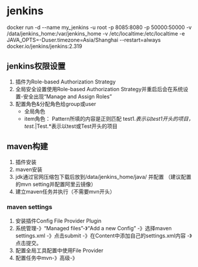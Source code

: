 # jenkins 
docker run -d --name my_jenkins -u root -p 8085:8080 -p 50000:50000 -v /data/jenkins_home:/var/jenkins_home -v /etc/localtime:/etc/localtime -e JAVA_OPTS=-Duser.timezone=Asia/Shanghai --restart=always docker.io/jenkins/jenkins:2.319


## jenkins权限设置
1. 插件为Role-based Authorization Strategy
2. 全局安全设置使用Role-based Authorization Strategy并重启后会在系统设置-安全出现“Manage and Assign Roles”
3. 配置角色&分配角色给group或user
   * 全局角色
   * item角色： Pattern所填的内容是正则匹配 test1.*表示以test1开头的项目，test.*|Test.*表示以test或Test开头的项目

## maven构建
1. 插件安装
2. maven安装
3. jdk通过官网压缩包下载后放到/data/jenkins_home/java/ 并配置  （建议配置的mvn setting并配置阿里云镜像）
4. 建立maven任务并执行（不需要mvn开头）


### maven settings
1. 安装插件Config File Provider Plugin
2. 系统管理-》“Managed files”-》“Add a new Config” -》选择maven settings.xml  -》点击submit -》在Content中添加自己的settings.xml内容 -》点击提交。
3. 配置全局工具配置中使用File Provider
4. 配置任务中mvn-》高级-》